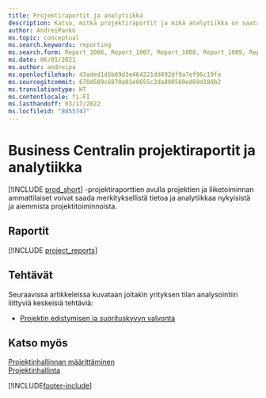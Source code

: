 ```yaml
---
title: Projektiraportit ja analytiikka
description: Katso, mitkä projektiraportit ja mikä analytiikka on saatavilla Business Centralin vakioversiossa, jotta voit seurata liiketoimintaasi.
author: AndreiPanko
ms.topic: conceptual
ms.search.keywords: reporting
ms.search.form: Report_1006, Report_1007, Report_1008, Report_1009, Report_1010, Report_1011, Report_1012, Report_1013, Report_1014
ms.date: 06/01/2021
ms.author: andreipa
ms.openlocfilehash: 43aded1d5b69d3e464221dd492df9a7ef96c19fa
ms.sourcegitcommit: 670d589c6870a01e0655c2da800560ed69d18db2
ms.translationtype: HT
ms.contentlocale: fi-FI
ms.lasthandoff: 03/17/2022
ms.locfileid: "8455747"
---
```

# <a name="project-reports-and-analytics-in-business-central"></a>Business Centralin projektiraportit ja analytiikka

[!INCLUDE [prod_short](includes/prod_short.md)] -projektiraporttien avulla projektien ja liiketoiminnan ammattilaiset voivat saada merkityksellistä tietoa ja analytiikkaa nykyisistä ja aiemmista projektitoiminnoista.  

## <a name="reports"></a>Raportit
[!INCLUDE [project_reports](includes/project-reports-include.md)]

## <a name="tasks"></a>Tehtävät

Seuraavissa artikkeleissa kuvataan joitakin yrityksen tilan analysointiin liittyviä keskeisiä tehtäviä:

* [Projektin edistymisen ja suorituskyvyn valvonta](projects-how-monitor-progress-performance.md)  


## <a name="see-also"></a>Katso myös

[Projektinhallinnan määrittäminen](projects-setup-projects.md)  
[Projektinhallinta](projects-manage-projects.md)  

[!INCLUDE[footer-include](includes/footer-banner.md)]
